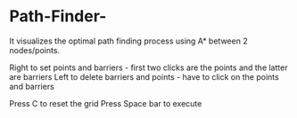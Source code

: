 # Path-Finder-

It visualizes the optimal path finding process using A* between 2 nodes/points. 

Right to set points and barriers - first two clicks are the points and the latter are barriers 
Left to delete barriers and points - have to click on the points and barriers 

Press C to reset the grid 
Press Space bar to execute 
